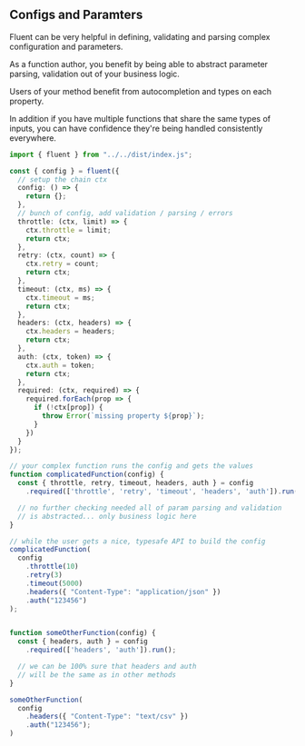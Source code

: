## Configs and Paramters

Fluent can be very helpful in defining, validating and parsing complex configuration and parameters.

As a function author, you benefit by being able to abstract parameter parsing, validation out of your business logic. 

Users of your method benefit from autocompletion and types on each property. 

In addition if you have multiple functions that share the same types of inputs, 
you can have confidence they're being handled consistently everywhere.

```typescript
import { fluent } from "../../dist/index.js";

const { config } = fluent({
  // setup the chain ctx
  config: () => {
    return {};
  },
  // bunch of config, add validation / parsing / errors
  throttle: (ctx, limit) => {
    ctx.throttle = limit;
    return ctx;
  },
  retry: (ctx, count) => {
    ctx.retry = count;
    return ctx;
  },
  timeout: (ctx, ms) => {
    ctx.timeout = ms;
    return ctx;
  },
  headers: (ctx, headers) => {
    ctx.headers = headers;
    return ctx;
  },
  auth: (ctx, token) => {
    ctx.auth = token;
    return ctx;
  },
  required: (ctx, required) => {
    required.forEach(prop => {
      if (!ctx[prop]) {
        throw Error(`missing property ${prop}`);
      }
    })
  }
});

// your complex function runs the config and gets the values
function complicatedFunction(config) {
  const { throttle, retry, timeout, headers, auth } = config
    .required(['throttle', 'retry', 'timeout', 'headers', 'auth']).run();

  // no further checking needed all of param parsing and validation
  // is abstracted... only business logic here
}

// while the user gets a nice, typesafe API to build the config
complicatedFunction(
  config
    .throttle(10)
    .retry(3)
    .timeout(5000)
    .headers({ "Content-Type": "application/json" })
    .auth("123456")
);


function someOtherFunction(config) {
  const { headers, auth } = config
    .required(['headers', 'auth']).run();

  // we can be 100% sure that headers and auth 
  // will be the same as in other methods
}

someOtherFunction(
  config
    .headers({ "Content-Type": "text/csv" })
    .auth("123456");
)

```